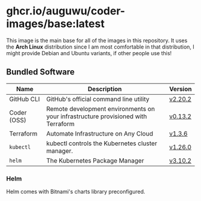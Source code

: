 # ghcr.io/auguwu/coder-images/base:latest
This image is the main base for all of the images in this repository. It uses the **Arch Linux** distribution since I am most comfortable in that distribution, I might provide Debian and Ubuntu variants, if other people use this!

## Bundled Software
| Name        | Description                                                                       | Version               |
| ----------- | --------------------------------------------------------------------------------- | --------------------- |
| GitHub CLI  | GitHub's official command line utility                                            | [v2.20.2][github-cli] |
| Coder (OSS) | Remote development environments on your infrastructure provisioned with Terraform | [v0.13.2][coder]      |
| Terraform   | Automate Infrastructure on Any Cloud                                              | [v1.3.6][terraform]   |
| `kubectl`   | kubectl controls the Kubernetes cluster manager.                                  | [v1.26.0][kubectl]    |
| `helm`      | The Kubernetes Package Manager                                                    | [v3.10.2][helm]       |

[github-cli]: https://github.com/cli/cli/releases/tag/v2.20.2
[terraform]:  https://github.com/hashicorp/terraform/releases/tag/v1.3.6
[kubectl]:    https://github.com/kubernetes/kubernetes/releases/tag/v1.26.0
[coder]:      https://github.com/coder/coder/releases/tag/v0.13.2
[helm]:       https://github.com/helm/helm/releases/tag/v3.10.2

### Helm
Helm comes with Bitnami's charts library preconfigured.
